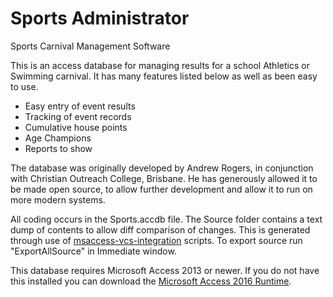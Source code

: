 # Sports Administrator
Sports Carnival Management Software 

This is an access database for managing results for a school Athletics or Swimming carnival. 
It has many features listed below as well as been easy to use.
  * Easy entry of event results 
  * Tracking of event records 
  * Cumulative house points 
  * Age Champions
  * Reports to show 

The database was originally developed by Andrew Rogers, in conjunction with Christian Outreach College, Brisbane. He has generously allowed it to be made open source, to allow further development and allow it to run on more modern systems.


All coding occurs in the Sports.accdb file. The Source folder contains a text dump of contents to allow diff comparison of changes. 
This is generated through use of [msaccess-vcs-integration](https://github.com/timabell/msaccess-vcs-integration) scripts.
To export source run "ExportAllSource" in Immediate window.

This database requires Microsoft Access 2013 or newer. If you do not have this installed you can download the [Microsoft Access 2016 Runtime](https://www.microsoft.com/en-us/download/details.aspx?id=50040).
